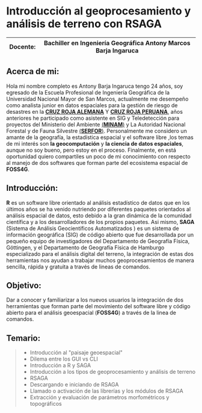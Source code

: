 # Introducción al geoprocesamiento y análisis de terreno con RSAGA

Docente: | Bachiller en Ingeniería Geográfica Antony Marcos Barja Ingaruca
------------ | -------------

## Acerca de mi: 

Hola mi nombre completo es Antony Barja Ingaruca tengo 24 años, soy egresado de la Escuela Profesional de Ingeniería Geográfica de la Universidad Nacional Mayor de San Marcos, actualmente me desempeño como analista junior en datos espaciales para la gestión de riesgo de desastres en la [**CRUZ ROJA ALEMANA**](https://media.ifrc.org/ifrc/where-we-work/europe-and-central-asia/german-red-cross/) Y [**CRUZ ROJA PERUANA**](http://www.cruzroja.org.pe/), años anteriores he participado como asistente en SIG y Teledetección para proyectos del Ministerio del Ambiente [(**MINAM**)](http://geoservidor.minam.gob.pe/) y La Autoridad Nacional Forestal y de Fauna Silvestre [(**SERFOR**)](https://sinia.minam.gob.pe/fuente-informacion/servicio-forestal-fauna-silvestre-serfor).
Personalmente me considero un amante de la geografía, la estadística espacial y el software libre ,los temas de mi interés son **la geocomputación** y **la ciencia de datos espaciales**, aunque no soy bueno, pero estoy en el proceso.
Finalmente, en está oportunidad quiero compartiles un poco de mi conocimiento con respecto al manejo de dos softwares que forman parte del ecosistema  espacial de **FOSS4G**.

## Introducción:  

**R** es un software libre orientado al análisis estadístico de datos que en los últimos años se ha venido nutriendo por diferentes paquetes orientados al análisis espacial de datos, esto debido a la gran dinámica de la comunidad científica y a los desarrolladores de los propios paquetes.
Asi mismo, **SAGA** (Sistema de Análisis Geocientíficos Automatizados
) es un sistema de información geográfica (SIG) de código abierto que fue desarrollada por un pequeño equipo de investigadores del Departamento de Geografía Física, Göttingen, y el Departamento de Geografía Física de Hamburgo
especializado para el análisis digital del terreno, la integración de estas dos herramientas nos ayudan a trabajar muchos geoprocesamientos de manera sencilla, rápida  y gratuita a través de lineas de comandos.

## Objetivo:
Dar a conocer y familiarizar a los nuevos usuarios la integración de dos herramientas que forman parte del movimiento del software libre y código abierto para el análisis geoespacial (**FOSS4G**) a través de la linea de comandos.

## Temario: 	
 > * Introducción al "paisaje geoespacial"
 > * Dilema entre los GUI vs CLI
 > * Introducción a R y SAGA
 > * Introducción a los tipos de geoprocesamiento y análisis de terreno 
 > * RSAGA
 > * Descargando e iniciando de RSAGA
 > * Llamado o activación de las librerías y los módulos de RSAGA 
 > * Extracción y evaluación de parámetros morfométricos y topográficos
